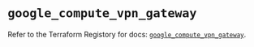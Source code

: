 # `google_compute_vpn_gateway`

Refer to the Terraform Registory for docs: [`google_compute_vpn_gateway`](https://www.terraform.io/docs/providers/google-beta/r/google_compute_vpn_gateway).
